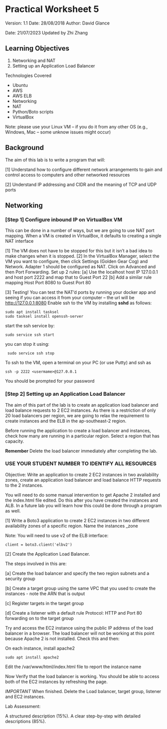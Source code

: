 # Practical Worksheet 5

Version: 1.1 Date: 28/08/2018 Author: David Glance

Date: 21/07/2023 Updated by Zhi Zhang

## Learning Objectives

1. Networking and NAT
2. Setting up an Application Load Balancer

Technologies Covered

* Ubuntu
* AWS
* AWS ELB
* Networking
* NAT
* Python/Boto scripts
* VirtualBox

Note: please use your Linux VM – if you do it from any other OS (e.g., Windows, Mac – some unknow issues might occur)

## Background

The aim of this lab is to write a program that will:

[1] Understand how to configure different network arrangements to gain and control access to computers and other networked resources

[2] Understand IP addressing and CIDR and the meaning of TCP and UDP ports

## Networking

### [Step 1] Configure inbound IP on VirtualBox VM

This can be done in a number of ways, but we are going to use NAT port mapping. When a VM is created in VirtualBox, it defaults to creating a single NAT interface

[1] The VM does not have to be stopped for this but it isn’t a bad idea to make changes when it is stopped.
[2] In the VirtualBox Manager, select the VM you want to configure, then click Settings (Golden Gear Cog) and Network. Adapter 1 should be configured as NAT. Click on Advanced and then Port Forwarding. Set up 2 rules:
   [a] Use the localhost host IP 127.0.0.1 and host port 2222 and map that to Guest Port 22
   [b] Add a similar rule mapping Host Port 8080 to Guest Port 80

[3] Testing! You can test the NAT’d ports by running your docker app and seeing if you can access it from your computer – the url will be http://127.0.0.1:8080
Enable ssh to the VM by installing **sshd** as follows:

```
sudo apt install tasksel
sudo tasksel install openssh-server
```

start the ssh service by:

```
sudo service ssh start
```

you can stop it using:

```
 sudo service ssh stop
 ```

To ssh to the VM, open a terminal on your PC (or use Putty) and ssh as

```
ssh -p 2222 <usermame>@127.0.0.1
```

You should be prompted for your password

### [Step 2] Setting up an Application Load Balancer

The aim of this part of the lab is to create an application load
balancer and load balance requests to 2 EC2 instances. As there is a
restriction of only 20 load balancers per region, we are going to
relax the requirement to create instances and the ELB in the
ap-southeast-2 region.

Before running the application to create a load balancer and
instances, check how many are running in a particular region. Select a
region that has capacity.

**Remember** Delete the load balancer immediately after completing the
lab.

### USE YOUR STUDENT NUMBER TO IDENTIFY ALL RESOURCES

Objective: Write an application to create 2 EC2 instances in two availability zones, create an application load balancer and load balance HTTP requests to the 2 instances.

You will need to do some manual intervention to get Apache 2 installed and the index.html file edited. Do this after you have created the instances and ALB. In a future lab you will learn how this could be done through a program as well.

[1] Write a Boto3 application to create 2 EC2 instances in two
different availability zones of a specific region. Name the instances
<student number>_zone

Note: You will need to use v2 of the ELB interface:

```
client = boto3.client('elbv2')
```

[2] Create the Application Load Balancer.

The steps involved in this are:

[a] Create the load balancer and specify the two region subnets and a
security group

[b] Create a target group using the same VPC that you used to create
the instances - note the ARN that is output

[c] Register targets in the target group

[d] Create a listener with a default rule Protocol: HTTP and Port 80
forwarding on to the target group

Try and access the EC2 instance using the public IP address of the load balancer in a browser. The load balancer will not be working at this point because Apache 2 is not installed. Check this and then:

On each instance, install apache2

```
sudo apt install apache2
```

Edit the /var/www/html/index.html file to report the instance name

Now Verify that the load balancer is working. You should be able to
access both of the EC2 instances by refreshing the page.


*IMPORTANT* When finished. Delete the Load balancer, target group,
listener and EC2 instances.

Lab Assessment:

A structured description (15%). A clear step-by-step with detailed descriptions (85%). 
